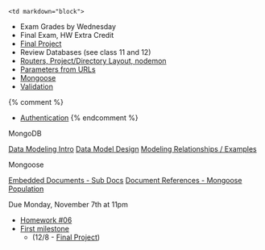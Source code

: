 	<td markdown="block">

* Exam Grades by Wednesday
* Final Exam, HW Extra Credit
* [Final Project](final-project.html)
* Review Databases (see class 11 and 12)
* [Routers, Project/Directory Layout, nodemon](slides/15/layout.html)
* [Parameters from URLs](slides/15/params.html)
* [Mongoose](slides/15/mongoose.html)
* [Validation](slides/15/validation.html)


{% comment %}
* [Authentication](slides/15/auth.html)
{% endcomment %}

<!-- 
* [](slides//.html)
* [](slides//.html)
-->
</td>
	<td markdown="block">
MongoDB

[Data Modeling Intro](https://docs.mongodb.com/manual/core/data-modeling-introduction/)
[Data Model Design](https://docs.mongodb.com/v3.2/core/data-model-design/)
[Modeling Relationships / Examples](https://docs.mongodb.com/v3.2/applications/data-models-relationships/)

Mongoose

[Embedded Documents - Sub Docs](http://mongoosejs.com/docs/subdocs.html) 
[Document References - Mongoose Population](http://mongoosejs.com/docs/populate.html) 

</td>
	<td markdown="block">

Due Monday, November 7th at 11pm

* [Homework #06](homework/06.html)
* [First milestone](final-project.html#proposal)
    * (12/8 - [Final Project](final-project.html))
</td>
